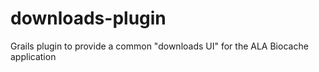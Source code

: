 # downloads-plugin
Grails plugin to provide a common "downloads UI" for the ALA Biocache application
